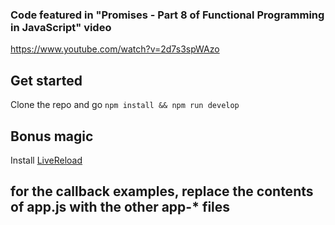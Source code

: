 ### Code featured in "Promises - Part 8 of Functional Programming in JavaScript" video
https://www.youtube.com/watch?v=2d7s3spWAzo

## Get started
Clone the repo and go
```npm install && npm run develop```

## Bonus magic
Install [LiveReload](http://livereload.com/)

## for the callback examples, replace the contents of app.js with the other app-* files
